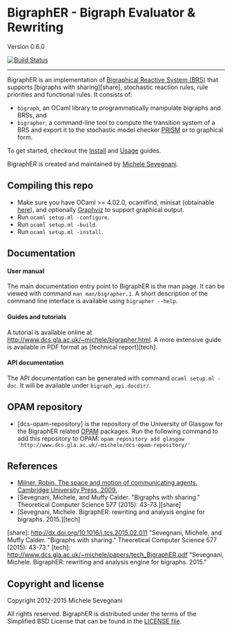 # BigraphER - Bigraph Evaluator & Rewriting #

Version 0.6.0

[![Build Status](https://api.shippable.com/projects/540f670b21c97efdb898a046/badge?branchName=master)](https://app.shippable.com/projects/540f670b21c97efdb898a046/builds/latest)

----------------------------------------------------------------------------

BigraphER is an implementation of [Bigraphical Reactive System (BRS)][milner]
that supports [bigraphs with sharing][share], stochastic reaction rules, rule
priorities and functional rules. It consists of:

* `bigraph`, an OCaml library to programmatically manipulate
  bigraphs and BRSs, and
* `bigrapher`, a command-line tool to compute the transition system
  of a BRS and export it to the stochastic model checker
  [PRISM](http://www.prismmodelchecker.org/) or to graphical form.

To get started, checkout the
[Install](http://www.dcs.gla.ac.uk/~michele/bigrapher.html#inst) and
[Usage](http://www.dcs.gla.ac.uk/~michele/bigrapher.html#tool) guides.

BigraphER is created and maintained by [Michele
Sevegnani](http://www.dcs.gla.ac.uk/~michele).

## Compiling this repo

* Make sure you have OCaml >= 4.02.0, ocamlfind, minisat (obtainable
  [here](http://www.dcs.gla.ac.uk/~michele/camlminisat.html)), and optionally
  [Graphviz](http://www.graphviz.org/) to support graphical output.
* Run `ocaml setup.ml -configure`.
* Run `ocaml setup.ml -build`.
* Run `ocaml setup.ml -install`.
	    
## Documentation

#### User manual

The main documentation entry point to BigraphER is the man page. It can be
viewed with command `man man/bigrapher.1`.  A short description of the command
line interface is available using `bigrapher --help`.

#### Guides and tutorials

A tutorial is available online at
<http://www.dcs.gla.ac.uk/~michele/bigrapher.html>.  A more extensive guide is
available in PDF format as [technical report][tech].

#### API documentation

The API documentation can be generated with command `ocaml setup.ml -doc`. It
will be available under `bigraph_api.docdir/`.

## OPAM repository

- [dcs-opam-repository] is the repository of the University of Glasgow for the
  BigraphER related [OPAM](http://opam.ocaml.org/) packages. Run the following
  command to add this repository to OPAM: `opam repository add glasgow
  'http://www.dcs.gla.ac.uk/~michele/dcs-opam-repository/'`

## References

- [Milner, Robin. The space and motion of communicating agents. Cambridge University Press, 2009.][milner]
- [Sevegnani, Michele, and Muffy Calder. "Bigraphs with sharing." Theoretical Computer Science 577 (2015): 43-73.][share]
- [Sevegnani, Michele. BigraphER: rewriting and analysis engine for bigraphs. 2015.][tech]

[milner]: http://dl.acm.org/citation.cfm?id=1540607 "Milner, Robin. The space and motion of communicating agents. Cambridge University Press, 2009."
[share]: http://dx.doi.org/10.1016/j.tcs.2015.02.011 "Sevegnani, Michele, and Muffy Calder. "Bigraphs with sharing." Theoretical Computer Science 577 (2015): 43-73."
[tech]: http://www.dcs.gla.ac.uk/~michele/papers/tech_BigraphER.pdf "Sevegnani, Michele. BigraphER: rewriting and analysis engine for bigraphs. 2015."

## Copyright and license

Copyright 2012-2015 Michele Sevegnani

All rights reserved. BigraphER is distributed under the terms of the
Simplified BSD License that can be found in the [LICENSE file](LICENSE.md).
